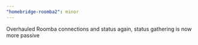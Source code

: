 ```yaml
---
"homebridge-roomba2": minor
---
```


Overhauled Roomba connections and status again, status gathering is now more passive
